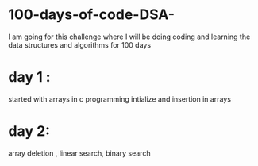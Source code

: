 # 100-days-of-code-DSA-
I am going for this challenge where I will be doing coding and learning the data structures and algorithms for 100 days


# day 1 : 
started with arrays in c programming intialize and insertion in arrays 

# day 2:
array deletion , linear search, binary search
